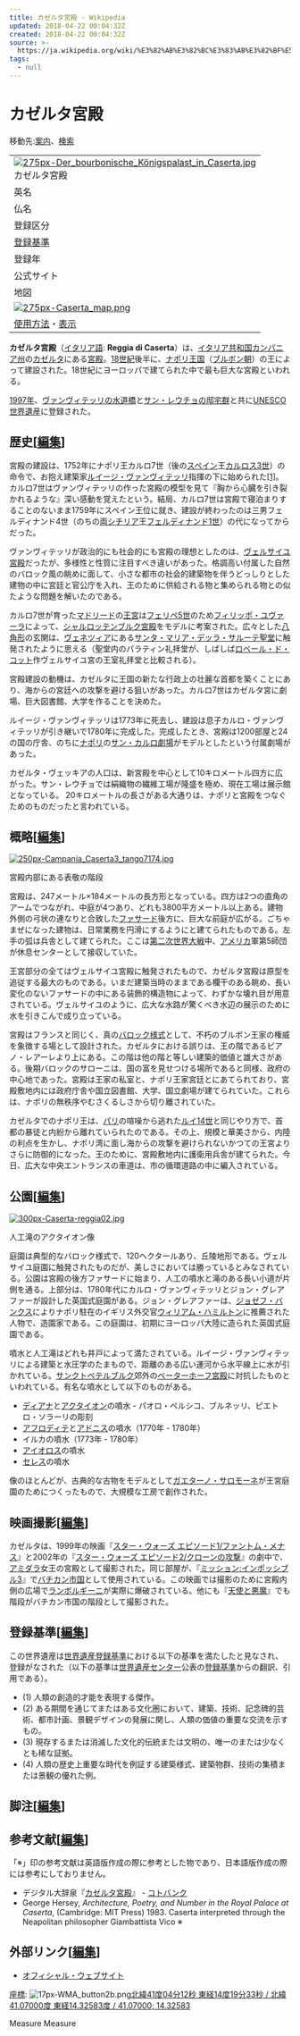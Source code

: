 ```yaml
---
title: カゼルタ宮殿 - Wikipedia
updated: 2018-04-22 00:04:32Z
created: 2018-04-22 00:04:32Z
source: >-
  https://ja.wikipedia.org/wiki/%E3%82%AB%E3%82%BC%E3%83%AB%E3%82%BF%E5%AE%AE%E6%AE%BF
tags:
  - null
---
```


# カゼルタ宮殿

移動先:[案内](https://ja.wikipedia.org/wiki/%E3%82%AB%E3%82%BC%E3%83%AB%E3%82%BF%E5%AE%AE%E6%AE%BF#mw-head)、[検索](https://ja.wikipedia.org/wiki/%E3%82%AB%E3%82%BC%E3%83%AB%E3%82%BF%E5%AE%AE%E6%AE%BF#p-search)

|     |
| --- |
| [![275px-Der_bourbonische_Königspalast_in_Caserta.jpg](../_resources/275px-Der_bourbonische_Königspalast_in_Caserta.jpg)](https://ja.wikipedia.org/wiki/%E3%83%95%E3%82%A1%E3%82%A4%E3%83%AB:Der_bourbonische_K%C3%B6nigspalast_in_Caserta.jpg)<br>カゼルタ宮殿 |
| 英名  | 18th-Century Royal Palace at Caserta with the Park, the Aqueduct of Vanvitelli, and the San Leucio resort |
| 仏名  | Palais royal du XVIIIe siècle de Caserte avec le parc, l’aqueduc de Vanvitelli et l’ensemble de San Leucio |
| 登録区分 | [文化遺産](https://ja.wikipedia.org/wiki/%E6%96%87%E5%8C%96%E9%81%BA%E7%94%A3_(%E4%B8%96%E7%95%8C%E9%81%BA%E7%94%A3)) |
| [登録基準](https://ja.wikipedia.org/wiki/%E3%82%AB%E3%82%BC%E3%83%AB%E3%82%BF%E5%AE%AE%E6%AE%BF#%E7%99%BB%E9%8C%B2%E5%9F%BA%E6%BA%96) | (1),(2),(3),(4) |
| 登録年 | 1997年 |
| 公式サイト | [世界遺産センター](http://whc.unesco.org/en/list/549/)（英語） |
| 地図  |
| [![275px-Caserta_map.png](../_resources/275px-Caserta_map.png)](https://ja.wikipedia.org/wiki/%E3%83%95%E3%82%A1%E3%82%A4%E3%83%AB:Caserta_map.png) |
| [使用方法](https://ja.wikipedia.org/wiki/%E3%83%97%E3%83%AD%E3%82%B8%E3%82%A7%E3%82%AF%E3%83%88:%E4%B8%96%E7%95%8C%E9%81%BA%E7%94%A3/%E3%83%86%E3%83%B3%E3%83%97%E3%83%AC%E3%83%BC%E3%83%88_(%E9%81%BA%E7%94%A3%E6%A6%82%E8%A6%81%E8%A1%A8))・[表示](https://ja.wikipedia.org/wiki/Template:%E4%B8%96%E7%95%8C%E9%81%BA%E7%94%A3%E6%A6%82%E8%A6%81%E8%A1%A8) |

**カゼルタ宮殿**（[イタリア語](https://ja.wikipedia.org/wiki/%E3%82%A4%E3%82%BF%E3%83%AA%E3%82%A2%E8%AA%9E): **Reggia di Caserta**）は、[イタリア共和国](https://ja.wikipedia.org/wiki/%E3%82%A4%E3%82%BF%E3%83%AA%E3%82%A2)[カンパニア州](https://ja.wikipedia.org/wiki/%E3%82%AB%E3%83%B3%E3%83%91%E3%83%8B%E3%82%A2%E5%B7%9E)の[カゼルタ](https://ja.wikipedia.org/wiki/%E3%82%AB%E3%82%BC%E3%83%AB%E3%82%BF)にある[宮殿](https://ja.wikipedia.org/wiki/%E5%AE%AE%E6%AE%BF)。[18世紀](https://ja.wikipedia.org/wiki/18%E4%B8%96%E7%B4%80)後半に、[ナポリ王国](https://ja.wikipedia.org/wiki/%E3%83%8A%E3%83%9D%E3%83%AA%E7%8E%8B%E5%9B%BD)（[ブルボン朝](https://ja.wikipedia.org/wiki/%E3%82%B7%E3%83%81%E3%83%AA%E3%82%A2%E3%83%BB%E3%83%96%E3%83%AB%E3%83%9C%E3%83%B3%E6%9C%9D)）の王によって建設された。18世紀にヨーロッパで建てられた中で最も巨大な宮殿といわれる。

[1997年](https://ja.wikipedia.org/wiki/1997%E5%B9%B4)、[ヴァンヴィテッリの水道橋](https://ja.wikipedia.org/wiki/%E3%83%B4%E3%82%A1%E3%83%B3%E3%83%B4%E3%82%A3%E3%83%86%E3%83%83%E3%83%AA%E3%81%AE%E6%B0%B4%E9%81%93%E6%A9%8B)と[サン・レウチョの邸宅群](https://ja.wikipedia.org/wiki/%E3%82%B5%E3%83%B3%E3%83%BB%E3%83%AC%E3%82%A6%E3%83%81%E3%83%A7%E3%81%AE%E9%82%B8%E5%AE%85%E7%BE%A4)と共に[UNESCO](https://ja.wikipedia.org/wiki/%E5%9B%BD%E9%9A%9B%E9%80%A3%E5%90%88%E6%95%99%E8%82%B2%E7%A7%91%E5%AD%A6%E6%96%87%E5%8C%96%E6%A9%9F%E9%96%A2)[世界遺産](https://ja.wikipedia.org/wiki/%E4%B8%96%E7%95%8C%E9%81%BA%E7%94%A3)に登録された。

## 歴史[[編集](https://ja.wikipedia.org/w/index.php?title=%E3%82%AB%E3%82%BC%E3%83%AB%E3%82%BF%E5%AE%AE%E6%AE%BF&action=edit&section=1)]

宮殿の建設は、1752年にナポリ王カルロ7世（後の[スペイン](https://ja.wikipedia.org/wiki/%E3%82%B9%E3%83%9A%E3%82%A4%E3%83%B3)王[カルロス3世](https://ja.wikipedia.org/wiki/%E3%82%AB%E3%83%AB%E3%83%AD%E3%82%B93%E4%B8%96_(%E3%82%B9%E3%83%9A%E3%82%A4%E3%83%B3%E7%8E%8B))）の命令で、お抱え建築家[ルイージ・ヴァンヴィテッリ](https://ja.wikipedia.org/w/index.php?title=%E3%83%AB%E3%82%A4%E3%83%BC%E3%82%B8%E3%83%BB%E3%83%B4%E3%82%A1%E3%83%B3%E3%83%B4%E3%82%A3%E3%83%86%E3%83%83%E3%83%AA&action=edit&redlink=1)指揮の下に始められた[[1]](https://ja.wikipedia.org/wiki/%E3%82%AB%E3%82%BC%E3%83%AB%E3%82%BF%E5%AE%AE%E6%AE%BF#cite_note-1)。カルロ7世はヴァンヴィテッリの作った宮殿の模型を見て『胸から心臓を引き裂かれるような』深い感動を覚えたという。結局、カルロ7世は宮殿で寝泊まりすることのないまま1759年にスペイン王位に就き、建設が終わったのは三男フェルディナンド4世（のちの[両シチリア](https://ja.wikipedia.org/wiki/%E4%B8%A1%E3%82%B7%E3%83%81%E3%83%AA%E3%82%A2%E7%8E%8B%E5%9B%BD)王[フェルディナンド1世](https://ja.wikipedia.org/wiki/%E3%83%95%E3%82%A7%E3%83%AB%E3%83%87%E3%82%A3%E3%83%8A%E3%83%B3%E3%83%891%E4%B8%96_(%E4%B8%A1%E3%82%B7%E3%83%81%E3%83%AA%E3%82%A2%E7%8E%8B))）の代になってからだった。

ヴァンヴィテッリが政治的にも社会的にも宮殿の理想としたのは、[ヴェルサイユ宮殿](https://ja.wikipedia.org/wiki/%E3%83%B4%E3%82%A7%E3%83%AB%E3%82%B5%E3%82%A4%E3%83%A6%E5%AE%AE%E6%AE%BF)だったが、多様性と性質に注目すべき違いがあった。格調高い付属した自然のバロック風の眺めに面して、小さな都市の社会的建築物を伴うどっしりとした建物の中に宮廷と官公庁を入れ、王のために供給される物と集められる物との似たような問題を解いたのである。

カルロ7世が育った[マドリード](https://ja.wikipedia.org/wiki/%E3%83%9E%E3%83%89%E3%83%AA%E3%83%BC%E3%83%89)の[王宮](https://ja.wikipedia.org/wiki/%E7%8E%8B%E5%AE%AE_(%E3%83%9E%E3%83%89%E3%83%AA%E3%83%BC%E3%83%89))は[フェリペ5世](https://ja.wikipedia.org/wiki/%E3%83%95%E3%82%A7%E3%83%AA%E3%83%9A5%E4%B8%96_(%E3%82%B9%E3%83%9A%E3%82%A4%E3%83%B3%E7%8E%8B))のため[フィリッポ・ユヴァーラ](https://ja.wikipedia.org/w/index.php?title=%E3%83%95%E3%82%A3%E3%83%AA%E3%83%83%E3%83%9D%E3%83%BB%E3%83%A6%E3%83%B4%E3%82%A1%E3%83%BC%E3%83%A9&action=edit&redlink=1)によって、[シャルロッテンブルク宮殿](https://ja.wikipedia.org/wiki/%E3%82%B7%E3%83%A3%E3%83%AB%E3%83%AD%E3%83%83%E3%83%86%E3%83%B3%E3%83%96%E3%83%AB%E3%82%AF%E5%AE%AE%E6%AE%BF)をモデルに考案された。広々とした[八角形](https://ja.wikipedia.org/wiki/%E5%85%AB%E8%A7%92%E5%BD%A2)の玄関は、[ヴェネツィア](https://ja.wikipedia.org/wiki/%E3%83%B4%E3%82%A7%E3%83%8D%E3%83%84%E3%82%A3%E3%82%A2)にある[サンタ・マリア・デッラ・サルーテ聖堂](https://ja.wikipedia.org/wiki/%E3%82%B5%E3%83%B3%E3%82%BF%E3%83%BB%E3%83%9E%E3%83%AA%E3%82%A2%E3%83%BB%E3%83%87%E3%83%83%E3%83%A9%E3%83%BB%E3%82%B5%E3%83%AB%E3%83%BC%E3%83%86%E8%81%96%E5%A0%82)に触発されたように思える（聖堂内のパラティン礼拝堂が、しばしば[ロベール・ド・コット](https://ja.wikipedia.org/w/index.php?title=%E3%83%AD%E3%83%99%E3%83%BC%E3%83%AB%E3%83%BB%E3%83%89%E3%83%BB%E3%82%B3%E3%83%83%E3%83%88&action=edit&redlink=1)作ヴェルサイユ宮の王室礼拝堂と比較される）。

宮殿建設の動機は、カゼルタに王国の新たな行政上の壮麗な首都を築くことにあり、海からの宮廷への攻撃を避ける狙いがあった。カルロ7世はカゼルタ宮に劇場、巨大図書館、大学を作ることを決めた。

ルイージ・ヴァンヴィテッリは1773年に死去し、建設は息子カルロ・ヴァンヴィテッリが引き継いで1780年に完成した。完成したとき、宮殿は1200部屋と24の国の庁舎、のちに[ナポリ](https://ja.wikipedia.org/wiki/%E3%83%8A%E3%83%9D%E3%83%AA)の[サン・カルロ劇場](https://ja.wikipedia.org/wiki/%E3%82%B5%E3%83%B3%E3%83%BB%E3%82%AB%E3%83%AB%E3%83%AD%E5%8A%87%E5%A0%B4)がモデルとしたという付属劇場があった。

カゼルタ・ヴェッキアの人口は、新宮殿を中心として10キロメートル四方に広がった。サン・レウチョでは絹織物の繊維工場が隆盛を極め、現在工場は展示館となっている。
20キロメートルの長さがある大通りは、ナポリと宮殿をつなぐためのものだったと言われている。

## 概略[[編集](https://ja.wikipedia.org/w/index.php?title=%E3%82%AB%E3%82%BC%E3%83%AB%E3%82%BF%E5%AE%AE%E6%AE%BF&action=edit&section=2)]

[![250px-Campania_Caserta3_tango7174.jpg](../_resources/250px-Campania_Caserta3_tango7174.jpg)](https://ja.wikipedia.org/wiki/%E3%83%95%E3%82%A1%E3%82%A4%E3%83%AB:Campania_Caserta3_tango7174.jpg)

宮殿内部にある表敬の階段

宮殿は、247メートル×184メートルの長方形となっている。四方は2つの直角のアームでつながれ、中庭が4つあり、どれも3800平方メートル以上ある。建物外側の弓状の連なりと合致した[ファサード](https://ja.wikipedia.org/wiki/%E3%83%95%E3%82%A1%E3%82%B5%E3%83%BC%E3%83%89)後方に、巨大な前庭が広がる。ごちゃまぜになった建物は、日常業務を円滑にするようにと建てられたものである。左手の弧は兵舎として建てられた。ここは[第二次世界大戦](https://ja.wikipedia.org/wiki/%E7%AC%AC%E4%BA%8C%E6%AC%A1%E4%B8%96%E7%95%8C%E5%A4%A7%E6%88%A6)中、[アメリカ](https://ja.wikipedia.org/wiki/%E3%82%A2%E3%83%A1%E3%83%AA%E3%82%AB%E5%90%88%E8%A1%86%E5%9B%BD)軍第5師団が休息センターとして接収していた。

王宮部分の全てはヴェルサイユ宮殿に触発されたもので、カゼルタ宮殿は原型を追従する最大のものである。いまだ建築当時のままである欄干のある眺め、長い変化のないファサードの中にある装飾的構造物によって、わずかな壊れ目が用意されている。ヴェルサイユのように、広大な水路が驚くべき水辺の展示のために水を引きこんで成り立っている。

宮殿はフランスと同じく、真の[バロック様式](https://ja.wikipedia.org/wiki/%E3%83%90%E3%83%AD%E3%83%83%E3%82%AF%E6%A7%98%E5%BC%8F)として、不朽のブルボン王家の権威を象徴する場として設計された。カゼルタにおける誤りは、王の階であるピアノ・レアーレより上にある。この階は他の階と等しい建築的価値と雄大さがある。後期バロックのサローニは、国の富を見せつける場所であると同様、政府の中心地であった。宮殿は王家の私室と、ナポリ王家宮廷とにあてられており、宮殿敷地内には政府庁舎や国立図書館、大学、国立劇場が建てられていた。これらは、ナポリの無秩序やむさくるしさから切り離されていた。

カゼルタでのナポリ王は、[パリ](https://ja.wikipedia.org/wiki/%E3%83%91%E3%83%AA)の喧噪から逃れた[ルイ14世](https://ja.wikipedia.org/wiki/%E3%83%AB%E3%82%A414%E4%B8%96_(%E3%83%95%E3%83%A9%E3%83%B3%E3%82%B9%E7%8E%8B))と同じやり方で、首都の暴徒と内紛から離れていられたのである。その上、規模と華美さから、内陸の利点を生かし、ナポリ湾に面し海からの攻撃を避けられないかつての王宮よりさらに防御的になった。王のために、宮殿敷地内に護衛用兵舎が建てられた。今日、広大な中央エントランスの車道は、市の循環道路の中に編入されている。

## 公園[[編集](https://ja.wikipedia.org/w/index.php?title=%E3%82%AB%E3%82%BC%E3%83%AB%E3%82%BF%E5%AE%AE%E6%AE%BF&action=edit&section=3)]

[![300px-Caserta-reggia02.jpg](../_resources/300px-Caserta-reggia02.jpg)](https://ja.wikipedia.org/wiki/%E3%83%95%E3%82%A1%E3%82%A4%E3%83%AB:Caserta-reggia02.jpg)

人工滝のアクタイオン像

庭園は典型的なバロック様式で、120ヘクタールあり、丘陵地形である。ヴェルサイユ庭園に触発されたものだが、美しさにおいては勝っているとみなされている。公園は宮殿の後方ファサードに始まり、人工の噴水と滝のある長い小道が片側を通る。上部分は、1780年代にカルロ・ヴァンヴィテッリとジョン・グレアファーが設計した英国式庭園がある。ジョン・グレアファーは、[ジョゼフ・バンクス](https://ja.wikipedia.org/wiki/%E3%82%B8%E3%83%A7%E3%82%BC%E3%83%95%E3%83%BB%E3%83%90%E3%83%B3%E3%82%AF%E3%82%B9)によりナポリ駐在のイギリス外交官[ウィリアム・ハミルトン](https://ja.wikipedia.org/wiki/%E3%82%A6%E3%82%A3%E3%83%AA%E3%82%A2%E3%83%A0%E3%83%BB%E3%83%80%E3%82%B0%E3%83%A9%E3%82%B9%E3%83%BB%E3%83%8F%E3%83%9F%E3%83%AB%E3%83%88%E3%83%B3)に推薦された人物で、造園家である。この庭園は、初期にヨーロッパ大陸に造られた英国式庭園である。

噴水と人工滝はどれも井戸によって満たされている。ルイージ・ヴァンヴィテッリによる建築と水圧学のたまもので、距離のある広い運河から水平線上に水が引かれている。[サンクトペテルブルク](https://ja.wikipedia.org/wiki/%E3%82%B5%E3%83%B3%E3%82%AF%E3%83%88%E3%83%9A%E3%83%86%E3%83%AB%E3%83%96%E3%83%AB%E3%82%AF)郊外の[ペーターホーフ宮殿](https://ja.wikipedia.org/w/index.php?title=%E3%83%9A%E3%83%BC%E3%82%BF%E3%83%BC%E3%83%9B%E3%83%BC%E3%83%95%E5%AE%AE%E6%AE%BF&action=edit&redlink=1)に対抗したものといわれている。有名な噴水として以下のものがある。

- [ディアナ](https://ja.wikipedia.org/wiki/%E3%83%87%E3%82%A3%E3%82%A2%E3%83%BC%E3%83%8A)と[アクタイオン](https://ja.wikipedia.org/wiki/%E3%82%A2%E3%82%AF%E3%82%BF%E3%82%A4%E3%82%AA%E3%83%BC%E3%83%B3)の噴水 - パオロ・ペルシコ、ブルネッリ、ピエトロ・ソラーリの彫刻
- [アフロディテ](https://ja.wikipedia.org/wiki/%E3%82%A2%E3%83%97%E3%83%AD%E3%83%87%E3%82%A3%E3%83%BC%E3%83%86%E3%83%BC)と[アドニス](https://ja.wikipedia.org/wiki/%E3%82%A2%E3%83%89%E3%83%BC%E3%83%8B%E3%82%B9)の噴水（1770年 - 1780年）
- イルカの噴水（1773年 - 1780年）
- [アイオロス](https://ja.wikipedia.org/wiki/%E3%82%A2%E3%82%A4%E3%82%AA%E3%83%AD%E3%82%B9)の噴水
- [セレス](https://ja.wikipedia.org/wiki/%E3%82%B1%E3%83%AC%E3%83%BC%E3%82%B9)の噴水

像のほとんどが、古典的な古物をモデルとして[ガエターノ・サロモーネ](https://ja.wikipedia.org/w/index.php?title=%E3%82%AC%E3%82%A8%E3%82%BF%E3%83%BC%E3%83%8E%E3%83%BB%E3%82%B5%E3%83%AD%E3%83%A2%E3%83%BC%E3%83%8D&action=edit&redlink=1)が王宮庭園のためにつくったもので、大規模な工房で創作された。

## 映画撮影[[編集](https://ja.wikipedia.org/w/index.php?title=%E3%82%AB%E3%82%BC%E3%83%AB%E3%82%BF%E5%AE%AE%E6%AE%BF&action=edit&section=4)]

カゼルタは、1999年の映画『[スター・ウォーズ エピソード1/ファントム・メナス](https://ja.wikipedia.org/wiki/%E3%82%B9%E3%82%BF%E3%83%BC%E3%83%BB%E3%82%A6%E3%82%A9%E3%83%BC%E3%82%BA_%E3%82%A8%E3%83%94%E3%82%BD%E3%83%BC%E3%83%891/%E3%83%95%E3%82%A1%E3%83%B3%E3%83%88%E3%83%A0%E3%83%BB%E3%83%A1%E3%83%8A%E3%82%B9)』と2002年の『[スター・ウォーズ エピソード2/クローンの攻撃](https://ja.wikipedia.org/wiki/%E3%82%B9%E3%82%BF%E3%83%BC%E3%83%BB%E3%82%A6%E3%82%A9%E3%83%BC%E3%82%BA_%E3%82%A8%E3%83%94%E3%82%BD%E3%83%BC%E3%83%892/%E3%82%AF%E3%83%AD%E3%83%BC%E3%83%B3%E3%81%AE%E6%94%BB%E6%92%83)』の劇中で、[アミダラ](https://ja.wikipedia.org/wiki/%E3%83%91%E3%83%89%E3%83%A1%E3%83%BB%E3%82%A2%E3%83%9F%E3%83%80%E3%83%A9)女王の宮殿として撮影された。同じ部屋が、『[ミッション:インポッシブル3](https://ja.wikipedia.org/wiki/%E3%83%9F%E3%83%83%E3%82%B7%E3%83%A7%E3%83%B3:%E3%82%A4%E3%83%B3%E3%83%9D%E3%83%83%E3%82%B7%E3%83%96%E3%83%AB3)』で[バチカン市国](https://ja.wikipedia.org/wiki/%E3%83%90%E3%83%81%E3%82%AB%E3%83%B3)として使用されている。この映画では撮影のために宮殿内側の広場で[ランボルギーニ](https://ja.wikipedia.org/wiki/%E3%83%A9%E3%83%B3%E3%83%9C%E3%83%AB%E3%82%AE%E3%83%BC%E3%83%8B)が実際に爆破されている。他にも『[天使と悪魔](https://ja.wikipedia.org/wiki/%E5%A4%A9%E4%BD%BF%E3%81%A8%E6%82%AA%E9%AD%94_(%E6%98%A0%E7%94%BB))』でも階段がバチカン市国の階段として撮影された。

## 登録基準[[編集](https://ja.wikipedia.org/w/index.php?title=%E3%82%AB%E3%82%BC%E3%83%AB%E3%82%BF%E5%AE%AE%E6%AE%BF&action=edit&section=5)]

この世界遺産は[世界遺産登録基準](https://ja.wikipedia.org/wiki/%E4%B8%96%E7%95%8C%E9%81%BA%E7%94%A3#%E4%B8%96%E7%95%8C%E9%81%BA%E7%94%A3%E7%99%BB%E9%8C%B2%E5%9F%BA%E6%BA%96)における以下の基準を満たしたと見なされ、登録がなされた（以下の基準は[世界遺産センター](https://ja.wikipedia.org/wiki/%E4%B8%96%E7%95%8C%E9%81%BA%E7%94%A3%E3%82%BB%E3%83%B3%E3%82%BF%E3%83%BC)公表の[登録基準](http://whc.unesco.org/en/criteria)からの翻訳、引用である）。

- (1) 人類の創造的才能を表現する傑作。
- (2) ある期間を通じてまたはある文化圏において、建築、技術、記念碑的芸術、都市計画、景観デザインの発展に関し、人類の価値の重要な交流を示すもの。
- (3) 現存するまたは消滅した文化的伝統または文明の、唯一のまたは少なくとも稀な証拠。
- (4) 人類の歴史上重要な時代を例証する建築様式、建築物群、技術の集積または景観の優れた例。

## 脚注[[編集](https://ja.wikipedia.org/w/index.php?title=%E3%82%AB%E3%82%BC%E3%83%AB%E3%82%BF%E5%AE%AE%E6%AE%BF&action=edit&section=6)]

## 参考文献[[編集](https://ja.wikipedia.org/w/index.php?title=%E3%82%AB%E3%82%BC%E3%83%AB%E3%82%BF%E5%AE%AE%E6%AE%BF&action=edit&section=7)]

「※」印の参考文献は英語版作成の際に参考とした物であり、日本語版作成の際には参考にしておりません。

- デジタル大辞泉『[カゼルタ宮殿](https://kotobank.jp/word/%E3%82%AB%E3%82%BC%E3%83%AB%E3%82%BF%E5%AE%AE%E6%AE%BF)』 - [コトバンク](https://ja.wikipedia.org/wiki/%E3%82%B3%E3%83%88%E3%83%90%E3%83%B3%E3%82%AF)
- George Hersey, *Architecture, Poetry, and Number in the Royal Palace at Caserta*, (Cambridge: MIT Press) 1983. Caserta interpreted through the Neapolitan philosopher Giambattista Vico ※

## 外部リンク[[編集](https://ja.wikipedia.org/w/index.php?title=%E3%82%AB%E3%82%BC%E3%83%AB%E3%82%BF%E5%AE%AE%E6%AE%BF&action=edit&section=8)]

- [オフィシャル・ウェブサイト](http://www.ambientece.arti.beniculturali.it/guida_reggia/Xenglish/index.htm)

[座標](https://ja.wikipedia.org/wiki/%E5%9C%B0%E7%90%86%E5%BA%A7%E6%A8%99%E7%B3%BB): ![17px-WMA_button2b.png](../_resources/17px-WMA_button2b.png)[北緯41度04分12秒 東経14度19分33秒﻿ / ﻿北緯41.07000度 東経14.32583度﻿ / 41.07000; 14.32583](https://tools.wmflabs.org/geohack/geohack.php?language=ja&pagename=%E3%82%AB%E3%82%BC%E3%83%AB%E3%82%BF%E5%AE%AE%E6%AE%BF&params=41_04_12_N_14_19_33_E_type:landmark_region:IT)

Measure
Measure